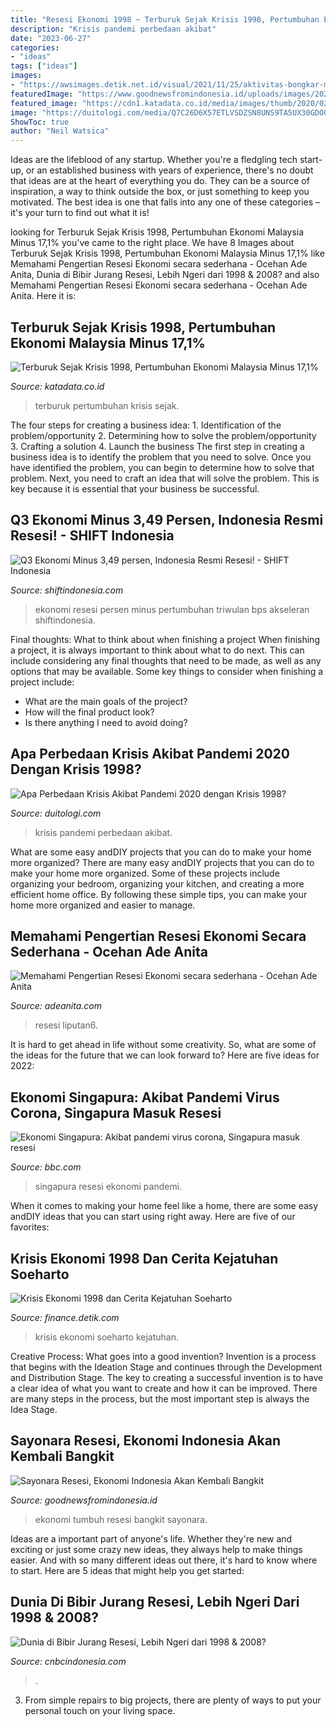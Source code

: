 ```yaml
---
title: "Resesi Ekonomi 1998 ~ Terburuk Sejak Krisis 1998, Pertumbuhan Ekonomi Malaysia Minus 17,1%"
description: "Krisis pandemi perbedaan akibat"
date: "2023-06-27"
categories:
- "ideas"
tags: ["ideas"]
images:
- "https://awsimages.detik.net.id/visual/2021/11/25/aktivitas-bongkar-muat-peti-kemas-kontainer-di-pelabuhan-yangshan-di-shanghai-china-timur_169.jpeg?w=650"
featuredImage: "https://www.goodnewsfromindonesia.id/uploads/images/2021/04/2815152021-WhatsApp-Image-2021-04-28-at-15.06.28(2).jpg"
featured_image: "https://cdn1.katadata.co.id/media/images/thumb/2020/02/24/2020_02_24-16_05_09_482e5544a1d79f20069294aebf207824_620x413_thumb.jpg"
image: "https://duitologi.com/media/Q7C26D6X57ETLVSDZSN8UNS9TA5UX30GDOGE4XTA7AF2P18FW9F5MCT6RD1MFCKU.jpg"
ShowToc: true
author: "Neil Watsica"
---
```



Ideas are the lifeblood of any startup. Whether you're a fledgling tech start-up, or an established business with years of experience, there's no doubt that ideas are at the heart of everything you do. They can be a source of inspiration, a way to think outside the box, or just something to keep you motivated. The best idea is one that falls into any one of these categories – it's your turn to find out what it is!

	

		
looking for Terburuk Sejak Krisis 1998, Pertumbuhan Ekonomi Malaysia Minus 17,1% you've came to the right place. We have 8 Images about Terburuk Sejak Krisis 1998, Pertumbuhan Ekonomi Malaysia Minus 17,1% like Memahami Pengertian Resesi Ekonomi secara sederhana - Ocehan Ade Anita, Dunia di Bibir Jurang Resesi, Lebih Ngeri dari 1998 &amp; 2008? and also Memahami Pengertian Resesi Ekonomi secara sederhana - Ocehan Ade Anita. Here it is:
		
    
## Terburuk Sejak Krisis 1998, Pertumbuhan Ekonomi Malaysia Minus 17,1%

<img loading=lazy src="https://cdn1.katadata.co.id/media/images/thumb/2020/02/24/2020_02_24-16_05_09_482e5544a1d79f20069294aebf207824_620x413_thumb.jpg" onerror="this.onerror=null;this.src='https://tse3.mm.bing.net/th?id=OIP.cfVFNHR-vJD2dt4RZXb9kgHaE7&amp;pid=15.1';" alt="Terburuk Sejak Krisis 1998, Pertumbuhan Ekonomi Malaysia Minus 17,1%">

_Source: katadata.co.id_

>terburuk pertumbuhan krisis sejak. 

	

The four steps for creating a business idea: 1. Identification of the problem/opportunity 2. Determining how to solve the problem/opportunity 3. Crafting a solution 4. Launch the business
The first step in creating a business idea is to identify the problem that you need to solve. Once you have identified the problem, you can begin to determine how to solve that problem. Next, you need to craft an idea that will solve the problem. This is key because it is essential that your business be successful.

    
## Q3 Ekonomi Minus 3,49 Persen, Indonesia Resmi Resesi! - SHIFT Indonesia

<img loading=lazy src="http://shiftindonesia.com/wp-content/uploads/2020/11/Screen-Shot-2020-11-06-at-11.15.37-e1604636100232.png" onerror="this.onerror=null;this.src='https://tse2.mm.bing.net/th?id=OIP.q0q3PsIImzqsj91xB2B96wHaES&amp;pid=15.1';" alt="Q3 Ekonomi Minus 3,49 persen, Indonesia Resmi Resesi! - SHIFT Indonesia">

_Source: shiftindonesia.com_

>ekonomi resesi persen minus pertumbuhan triwulan bps akseleran shiftindonesia. 

	

Final thoughts: What to think about when finishing a project
When finishing a project, it is always important to think about what to do next. This can include considering any final thoughts that need to be made, as well as any options that may be available. Some key things to consider when finishing a project include:
- What are the main goals of the project?
- How will the final product look?
- Is there anything I need to avoid doing?

    
## Apa Perbedaan Krisis Akibat Pandemi 2020 Dengan Krisis 1998?

<img loading=lazy src="https://duitologi.com/media/Q7C26D6X57ETLVSDZSN8UNS9TA5UX30GDOGE4XTA7AF2P18FW9F5MCT6RD1MFCKU.jpg" onerror="this.onerror=null;this.src='https://tse3.mm.bing.net/th?id=OIP.HgjRkGnLzVQOUnlozohQgAHaD5&amp;pid=15.1';" alt="Apa Perbedaan Krisis Akibat Pandemi 2020 dengan Krisis 1998?">

_Source: duitologi.com_

>krisis pandemi perbedaan akibat. 

	

What are some easy andDIY projects that you can do to make your home more organized?
There are many easy andDIY projects that you can do to make your home more organized. Some of these projects include organizing your bedroom, organizing your kitchen, and creating a more efficient home office. By following these simple tips, you can make your home more organized and easier to manage.

    
## Memahami Pengertian Resesi Ekonomi Secara Sederhana - Ocehan Ade Anita

<img loading=lazy src="https://lh3.googleusercontent.com/-qkGbtDhvk7k/X5jL8MjXzfI/AAAAAAACT5w/w3Y7FLXUqE0GMym4ln32rBoc1z1BdJO_wCNcBGAsYHQ/image.png" onerror="this.onerror=null;this.src='https://tse3.mm.bing.net/th?id=OIP.OoaGMV5G_ZIPg8gOBqAaHAAAAA&amp;pid=15.1';" alt="Memahami Pengertian Resesi Ekonomi secara sederhana - Ocehan Ade Anita">

_Source: adeanita.com_

>resesi liputan6. 

	

It is hard to get ahead in life without some creativity. So, what are some of the ideas for the future that we can look forward to? Here are five ideas for 2022: 

    
## Ekonomi Singapura: Akibat Pandemi Virus Corona, Singapura Masuk Resesi

<img loading=lazy src="https://ichef.bbci.co.uk/news/1024/branded_indonesia/C37E/production/_113364005_afp-tv062442588.jpg" onerror="this.onerror=null;this.src='https://tse3.mm.bing.net/th?id=OIP.QbTET1ixlBU21zzQFD4rXgHaEK&amp;pid=15.1';" alt="Ekonomi Singapura: Akibat pandemi virus corona, Singapura masuk resesi">

_Source: bbc.com_

>singapura resesi ekonomi pandemi. 

	

When it comes to making your home feel like a home, there are some easy andDIY ideas that you can start using right away. Here are five of our favorites: 

    
## Krisis Ekonomi 1998 Dan Cerita Kejatuhan Soeharto

<img loading=lazy src="https://awsimages.detik.net.id/community/media/visual/2020/08/04/ilustrasi-krisis-ekonomi-4_169.jpeg?w=700&amp;q=90" onerror="this.onerror=null;this.src='https://tse1.mm.bing.net/th?id=OIP.vq2HHJBXzhaShX0gn_Os0QHaEL&amp;pid=15.1';" alt="Krisis Ekonomi 1998 dan Cerita Kejatuhan Soeharto">

_Source: finance.detik.com_

>krisis ekonomi soeharto kejatuhan. 

	

Creative Process: What goes into a good invention?
Invention is a process that begins with the Ideation Stage and continues through the Development and Distribution Stage. The key to creating a successful invention is to have a clear idea of what you want to create and how it can be improved. There are many steps in the process, but the most important step is always the Idea Stage.

    
## Sayonara Resesi, Ekonomi Indonesia Akan Kembali Bangkit

<img loading=lazy src="https://www.goodnewsfromindonesia.id/uploads/images/2021/04/2815152021-WhatsApp-Image-2021-04-28-at-15.06.28(2).jpg" onerror="this.onerror=null;this.src='https://tse1.mm.bing.net/th?id=OIP.ymw0vONvW9pciGFn6A4LvwHaHa&amp;pid=15.1';" alt="Sayonara Resesi, Ekonomi Indonesia Akan Kembali Bangkit">

_Source: goodnewsfromindonesia.id_

>ekonomi tumbuh resesi bangkit sayonara. 

	

Ideas are a important part of anyone's life. Whether they're new and exciting or just some crazy new ideas, they always help to make things easier. And with so many different ideas out there, it's hard to know where to start. Here are 5 ideas that might help you get started: 

    
## Dunia Di Bibir Jurang Resesi, Lebih Ngeri Dari 1998 &amp; 2008?

<img loading=lazy src="https://awsimages.detik.net.id/visual/2021/11/25/aktivitas-bongkar-muat-peti-kemas-kontainer-di-pelabuhan-yangshan-di-shanghai-china-timur_169.jpeg?w=650" onerror="this.onerror=null;this.src='https://tse1.mm.bing.net/th?id=OIP.JER_LGWh10DzBM8-VFbG0wHaEK&amp;pid=15.1';" alt="Dunia di Bibir Jurang Resesi, Lebih Ngeri dari 1998 &amp; 2008?">

_Source: cnbcindonesia.com_

>. 

	

3. From simple repairs to big projects, there are plenty of ways to put your personal touch on your living space.

